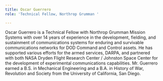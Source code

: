 ```yaml
---
title: Oscar Guerrero
role: 'Technical Fellow, Northrop Grumman '

---
```

Oscar Guerrero is a Technical Fellow with Northrop Grumman Mission Systems with over 14 years of experience in the development, fielding, and sustainment of communications systems for enduring and survivable communications networks for DOD Command and Control assets. He has supported various efforts for the armed services, DARPA, and partnered with both NASA Dryden Flight Research Center / Johnston Space Center for the development of experimental communications capabilities. Mr. Guerrero earned a B.S. in Mechanical Engineering and a B.A. in History of War, Revolution and Society from the University of California, San Diego.